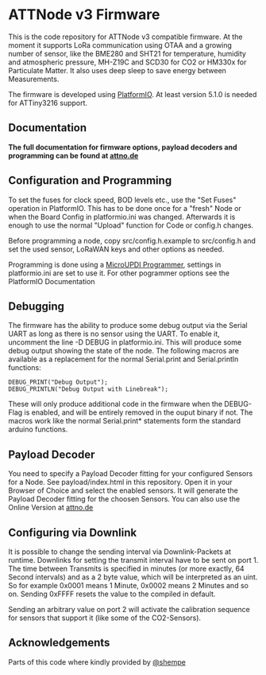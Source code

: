 # ATTNode v3 Firmware

This is the code repository for ATTNode v3 compatible firmware. At the moment it supports LoRa communication using OTAA and a growing number of sensor, like the BME280 and SHT21 for temperature, humidity and atmospheric pressure, MH-Z19C and SCD30 for CO2 or HM330x for Particulate Matter. It also uses deep sleep to save energy between Measurements.

The firmware is developed using [PlatformIO](https://platformio.org/). At least version 5.1.0 is needed for ATTiny3216 support.

## Documentation

**The full documentation for firmware options, payload decoders and programming can be found at [attno.de](https://www.attno.de/21-firmware-v3)**

## Configuration and Programming

To set the fuses for clock speed, BOD levels etc., use the "Set Fuses" operation in PlatformIO. This has to be done once for a "fresh" Node or when the Board Config in platformio.ini was changed. Afterwards it is enough to use the normal "Upload" function for Code or config.h changes.

Before programming a node, copy src/config.h.example to src/config.h and set the used sensor, LoRaWAN keys and other options as needed.

Programming is done using a [MicroUPDI Programmer](https://github.com/MCUdude/microUPDI), settings in platformio.ini are set to use it. For other pogrammer options see the PlatformIO Documentation

## Debugging

The firmware has the ability to produce some debug output via the Serial UART as long as there is no sensor using the UART. To enable it, uncomment the line -D DEBUG in platformio.ini. This will produce some debug output showing the state of the node. The following macros are available as a replacement for the normal Serial.print and Serial.println functions:

    DEBUG_PRINT("Debug Output");
    DEBUG_PRINTLN("Debug Output with Linebreak");

These will only produce additional code in the firmware when the DEBUG-Flag is enabled, and will be entirely removed in the ouput binary if not. The macros work like the normal Serial.print* statements form the standard arduino functions.

## Payload Decoder

You need to specify a Payload Decoder fitting for your configured Sensors for a Node. See payload/index.html in this repository. Open it in your Browser of Choice and select the enabled sensors. It will generate the Payload Decoder fitting for the choosen Sensors. You can also use the Online Version at [attno.de](https://www.attno.de/payload-generator)

## Configuring via Downlink

It is possible to change the sending interval via Downlink-Packets at runtime. Downlinks for setting the transmit interval have to be sent on port 1. The time between Transmits is specified in minutes (or more exactly, 64 Second intervals) and as a 2 byte value, which will be interpreted as an uint. So for example 0x0001 means 1 Minute, 0x0002 means 2 Minutes and so on. Sending 0xFFFF resets the value to the compiled in default.

Sending an arbitrary value on port 2 will activate the calibration sequence for sensors that support it (like some of the CO2-Sensors).

## Acknowledgements

Parts of this code where kindly provided by [@shempe](https://twitter.com/shempe)
